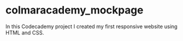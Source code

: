 # colmaracademy_mockpage
In this Codecademy project I created my first responsive website using HTML and CSS.
